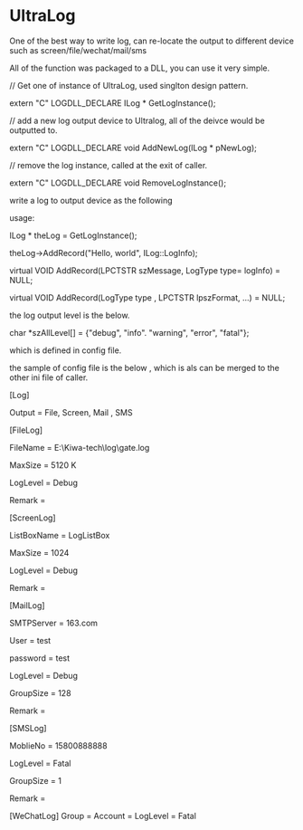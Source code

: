 # UltraLog
One of the best way to write log, can re-locate the output to different device such as screen/file/wechat/mail/sms

 All of the function was packaged to a DLL, you can use it very simple.
 
 // Get one of instance of UltraLog, used singlton design pattern.
 
  extern "C" LOGDLL_DECLARE ILog *  GetLogInstance();
  
  // add a new log output device to Ultralog, all of the deivce would be outputted to.
  
  extern "C" LOGDLL_DECLARE void AddNewLog(ILog * pNewLog);
  
  // remove the log instance, called at the exit of caller.
  
  extern "C" LOGDLL_DECLARE void RemoveLogInstance();
  
  
write a log to output device as the following
  
  usage:  
  
   ILog * theLog = GetLogInstance();
   
   theLog->AddRecord("Hello, world", ILog::LogInfo);
    
   virtual VOID AddRecord(LPCTSTR szMessage, LogType type= logInfo) = NULL;
   
   virtual VOID AddRecord(LogType type , LPCTSTR lpszFormat, ...) = NULL;
	
	
the log output level is the below.
 
 char *szAllLevel[] = {"debug", "info". "warning", "error", "fatal"};
 
 which is defined in config file.
 
 the sample of config file is the below , which is als can be merged to the other ini file of caller.
 
 [Log]
 
Output = File, Screen, Mail , SMS

[FileLog]

FileName = E:\Kiwa-tech\log\gate.log

MaxSize = 5120 K

LogLevel = Debug

Remark = 

[ScreenLog]

ListBoxName = LogListBox

MaxSize = 1024

LogLevel = Debug

Remark = 

[MailLog]

SMTPServer = 163.com

User = test

password = test

LogLevel = Debug

GroupSize = 128

Remark = 

[SMSLog]

MoblieNo = 15800888888

LogLevel = Fatal

GroupSize = 1

Remark = 

[WeChatLog]
Group = 
Account = 
LogLevel = Fatal


